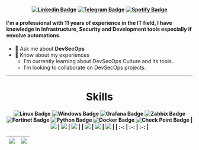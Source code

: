 <h4 align="center">

[![Linkedin Badge](https://img.shields.io/badge/-Linkedin-blue?style=for-the-badge&logo=Linkedin&logoColor=white&link=https://github.com/SecZeroR)](https://www.linkedin.com/in/jacksongreick/)
[![Telegram Badge](https://img.shields.io/badge/Telegram-2CA5E0?style=for-the-badge&logo=telegram&logoColor=white)](https://t.me/jacksongreick)
[![Spotify Badge](https://img.shields.io/badge/-Spotify-3bb34b?style=for-the-badge&logo=Spotify&logoColor=161f16&link=https://github.com/SecZeroR)](https://open.spotify.com/user/z8phq73cxg1xlvelq0yyzyba2)
</h4>
<h4 align="left"> I'm a professional with 11 years of experience in the IT field, I have knowledge in Infrastructure, Security and Development tools especially if envolve automations.</h4>

 - 💬 Ask me about **DevSecOps**
 - 📄 Know about my experiences
     -  I’m currently learning about DevSecOps Culture and its tools..
     -  I’m looking to collaborate on DevSecOps projects. 
<hr>
<h1 align="center">Skills</h1>
<h4 align="center">

![Linux Badge](https://img.shields.io/badge/Linux-f0f8ff?style=for-the-badge&logo=linux&logoColor=black)
![Windows Badge](https://img.shields.io/badge/Windows-003371?style=for-the-badge&logo=windows&logoColor=white)
![Grafana Badge](https://img.shields.io/badge/-Grafana-ffffff?style=for-the-badge&logo=Grafana&logoColor=orange)
![Zabbix Badge](https://img.shields.io/badge/-Zabbix-c3272b?style=for-the-badge&logo=Graffana&logoColor=white)
![Fortinet Badge](https://img.shields.io/badge/fortinet-d1d1c7?style=for-the-badge&logo=fortinet&logoColor=red)
![Python Badge](https://img.shields.io/badge/python-eeeeee?style=for-the-badge&logo=python&logoColor=yellow)
![Docker Badge](https://img.shields.io/badge/docker-eeeeee?style=for-the-badge&logo=docker&logoColor=3d85c6)
![Check Point Badge](https://img.shields.io/badge/Check-Point-d1d1c7?style=for-the-badge&logo=checkpoint&logoColor=red)
| ![](http://github-profile-summary-cards.vercel.app/api/cards/stats?username=SecZeroR&theme=nord_dark) | ![](http://github-profile-summary-cards.vercel.app/api/cards/repos-per-language?username=SecZeroR&hide=Html&theme=nord_dark) | ![](http://github-profile-summary-cards.vercel.app/api/cards/most-commit-language?username=SecZeroR&theme=nord_dark) |
| ![](http://github-profile-summary-cards.vercel.app/api/cards/stats?username=SecZeroR&theme=nord_dark) | ![](http://github-profile-summary-cards.vercel.app/api/cards/repos-per-language?username=SecZeroR&hide=Html&theme=nord_dark) | ![](http://github-profile-summary-cards.vercel.app/api/cards/most-commit-language?username=SecZeroR&theme=nord_dark) |
| :-: | :-: | :-: |

| ![](http://github-profile-summary-cards.vercel.app/api/cards/profile-details?username=SecZeroR&theme=nord_dark) | ![](https://github-readme-streak-stats.herokuapp.com/?user=SecZeroR&hide_border=true&date_format=M%20j%5B%2C%20Y%5D&background=2D3742&stroke=2D3742&ring=6bbbca&fire=6bbbca&currStreakNum=fff&sideNums=6bbbca&currStreakLabel=6bbbca&sideLabels=fff&dates=fff) |
| :-: | :-: |




             
